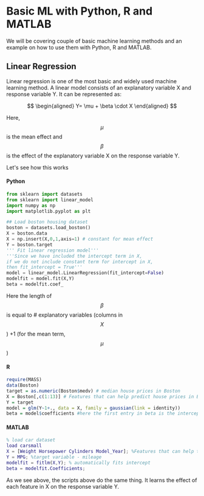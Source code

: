# Basic ML with Python, R and MATLAB

We will be covering couple of basic machine learning methods and an example on how to use them with Python, R and MATLAB.
##  Linear Regression

Linear regression is one of the most basic and widely used machine learning method. A linear model consists of an explanatory variable X and response variable Y. It can be represented as:

$$
\begin{aligned}
Y= \mu + \beta \cdot X
\end{aligned}
$$

Here, $$\mu$$ is the mean effect and $$\beta$$ is the effect of the explanatory variable X on the response variable Y.

Let's see how this works


#### Python
```python
from sklearn import datasets
from sklearn import linear_model
import numpy as np
import matplotlib.pyplot as plt

## Load boston housing dataset
boston = datasets.load_boston()
X = boston.data
X = np.insert(X,0,1,axis=1) # constant for mean effect
Y = boston.target
''' Fit linear regression model'''
'''Since we have included the intercept term in X, 
if we do not include constant term for intercept in X,
then fit_intercept = True'''
model = linear_model.LinearRegression(fit_intercept=False) 
modelfit = model.fit(X,Y)
beta = modelfit.coef_
```
Here the length of $$\beta$$ is equal to # explanatory variables (columns in  $$X$$) +1 (for the mean term, $$\mu$$)

#### R
```R
require(MASS)
data(Boston)
target = as.numeric(Boston$medv) # median house prices in Boston
X = Boston[,c(1:13)] # Features that can help predict house prices in Boston
Y = target
model = glm(Y~1+., data = X, family = gaussian(link = identity))
beta = model$coefficients #here the first entry in beta is the intercept/mean effect term
```

#### MATLAB
```matlab
% load car dataset
load carsmall
X = [Weight Horsepower Cylinders Model_Year]; %Features that can help to predict mileage of a car
Y = MPG; %target variable - mileage
modelfit = fitlm(X,Y); % automatically fits intercept
beta = modelfit.Coefficients;
```
As we see above, the scripts above do the same thing. It learns the effect of each feature in X on the response variable Y.

